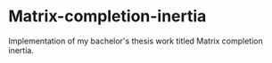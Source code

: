 # Matrix-completion-inertia
Implementation of my bachelor's thesis work titled Matrix completion inertia.
